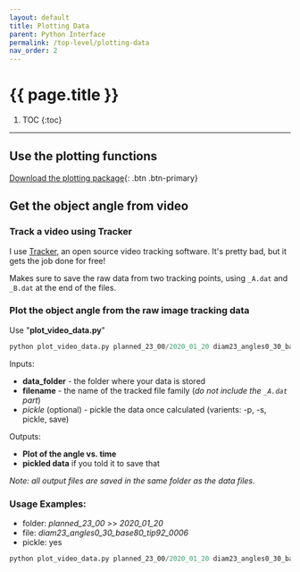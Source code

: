 ```yaml
---
layout: default
title: Plotting Data
parent: Python Interface
permalink: /top-level/plotting-data
nav_order: 2
---
```


# {{ page.title }}

1. TOC
{:toc}

---

## Use the plotting functions
[Download the plotting package](https://github.com/cbteeple/soft-finger-characterization){: .btn .btn-primary}


## Get the object angle from video

### Track a video using Tracker
I use [Tracker](https://physlets.org/tracker/), an open source video tracking software. It's pretty bad, but it gets the job done for free!

Makes sure to save the raw data from two tracking points, using  `_A.dat` and `_B.dat` at the end of the files.

### Plot the object angle from the raw image tracking data

Use "**plot_video_data.py**"

```python
python plot_video_data.py planned_23_00/2020_01_20 diam23_angles0_30_base80_tip92_0006
```

Inputs:

- **data_folder** - the folder where your data is stored
- **filename** - the name of the tracked file family (_do not include the `_A.dat` part_) 
- _pickle_ (optional) - pickle the data once calculated (varients: -p, -s, pickle, save)

Outputs:

- **Plot of the angle vs. time**
- **pickled data** if you told it to save that

_Note: all output files are saved in the same folder as the data files._

### Usage Examples:

- folder: *planned_23_00* >> *2020_01_20*
- file: *diam23_angles0_30_base80_tip92_0006*
- pickle: yes

```python
python plot_video_data.py planned_23_00/2020_01_20 diam23_angles0_30_base80_tip92_0006 -p
```